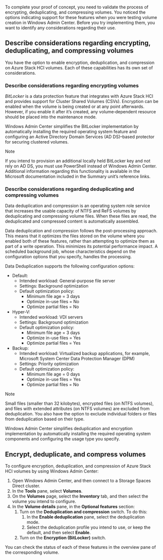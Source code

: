 To complete your proof of concept, you need to validate the process of encrypting, deduplicating, and compressing volumes. You noticed the options indicating support for these features when you were testing volume creation in Windows Admin Center. Before you try implementing them, you want to identify any considerations regarding their use.

## Describe considerations regarding encrypting, deduplicating, and compressing volumes

You have the option to enable encryption, deduplication, and compression on Azure Stack HCI volumes. Each of these capabilities has its own set of considerations.

### Describe considerations regarding encrypting volumes

*BitLocker* is a data protection feature that integrates with Azure Stack HCI and provides support for Cluster Shared Volumes (CSVs). Encryption can be enabled when the volume is being created or at any point afterwards. However, if you enable it after it’s created, any volume‑dependent resource should be placed into the maintenance mode.

Windows Admin Center simplifies the BitLocker implementation by automatically installing the required operating system feature and configuring an Active Directory Domain Services (AD DS)–based protector for securing clustered volumes.

> [!NOTE]
> If you intend to provision an additional locally held BitLocker key and not rely on AD DS, you must use PowerShell instead of Windows Admin Center. Additional information regarding this functionality is available in the Microsoft documentation included in the Summary unit’s reference links.

### Describe considerations regarding deduplicating and compressing volumes

Data deduplication and compression is an operating system role service that increases the usable capacity of NTFS and ReFS volumes by deduplicating and compressing volume files. When these files are read, the deduplicated and compressed content is automatically assembled.

Data deduplication and compression follows the post-processing approach. This means that it optimizes the files stored on the volume where you enabled both of these features, rather than attempting to optimize them as part of a write operation. This minimizes its potential performance impact. A scheduled background job, whose characteristics depend on the configuration options that you specify, handles the processing.

Data Deduplication supports the following configuration options:

- Default:
  - Intended workload: General-purpose file server
  - Settings: Background optimization
  - Default optimization policy:
    - Minimum file age = 3 days
    - Optimize in-use files = No
    - Optimize partial files = No
- Hyper-V:
  - Intended workload: VDI servers
  - Settings: Background optimization
  - Default optimization policy:
    - Minimum file age = 3 days
    - Optimize in-use files = Yes
    - Optimize partial files = Yes
- Backup:
  - Intended workload: Virtualized backup applications, for example, Microsoft System Center Data Protection Manager (DPM)
  - Settings: Priority optimization
  - Default optimization policy:
    - Minimum file age = 0 days
    - Optimize in-use files = Yes
    - Optimize partial files = No

> [!NOTE]
> Small files (smaller than 32 kilobytes), encrypted files (on NTFS volumes), and files with extended attributes (on NTFS volumes) are excluded from deduplication. You also have the option to exclude individual folders or files from deduplication based on their type.

Windows Admin Center simplifies deduplication and encryption implementation by automatically installing the required operating system components and configuring the usage type you specify.

## Encrypt, deduplicate, and compress volumes

To configure encryption, deduplication, and compression of Azure Stack HCI volumes by using Windows Admin Center:

1. Open Windows Admin Center, and then connect to a Storage Spaces Direct cluster.
1. In the **Tools** pane, select **Volumes**.
1. On the **Volumes** page, select the **Inventory** tab, and then select the volume you intend to configure.
1. In the **Volume details** pane, in the **Optional features** section:
    1. Turn on the **Deduplication and compression** switch. To do this:
        1. In the **Enable deduplication** pane, select the deduplication mode.
        1. Select the deduplication profile you intend to use, or keep the default, and then select **Enable**.
    1. Turn on the **Encryption (BitLocker)** switch.

You can check the status of each of these features in the overview pane of the corresponding volume.
